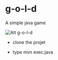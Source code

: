 g-o-l-d
=======


A simple java game

![Alt g-o-l-d](https://raw.githubusercontent.com/EsmerilProgramming/g-o-l-d/master/g_o_l_d.png)


* clone the projet

* type mvn exec:java

